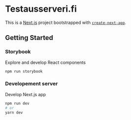# Testausserveri.fi

This is a [Next.js](https://nextjs.org/) project bootstrapped with [`create-next-app`](https://github.com/vercel/next.js/tree/canary/packages/create-next-app).

## Getting Started

### Storybook
Explore and develop React components
```bash
npm run storybook
```
### Developement server
Develop Next.js app
```bash
npm run dev
# or
yarn dev
```

